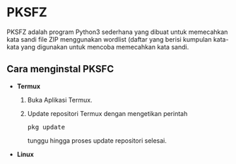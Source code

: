 <h1>PKSFZ</h1>
<p>PKSFZ adalah program Python3 sederhana yang dibuat untuk memecahkan kata sandi file ZIP menggunakan wordlist (daftar yang berisi kumpulan kata-kata yang digunakan untuk mencoba memecahkan kata sandi.</p>
<h2>Cara menginstal PKSFC</h2>
<ul>
    <li><b>Termux</b></li>
    <ol>
        <li>Buka Aplikasi Termux.<li>
        <p>Update repositori Termux dengan mengetikan perintah <pre>pkg update</pre> tunggu hingga proses update repositori selesai.</p>
    </ol>
    <li><b>Linux</b></li>
</ul>
